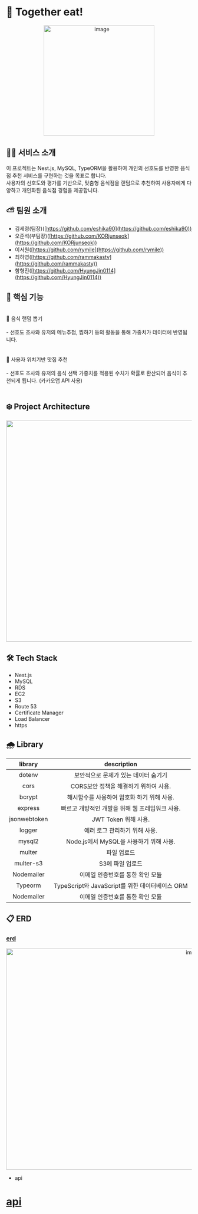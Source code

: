# 🍖 Together eat!
<p align="center">
<img width="300" alt="image" src="https://github.com/Final-Project-mechu/backend/assets/25074165/a923cc2f-4acd-492e-b732-075fd6bf6d8b">
</p>

## ✍🏻 서비스 소개

이 프로젝트는 Nest.js, MySQL, TypeORM을 활용하여 개인의 선호도를 반영한 음식점 추천 서비스를 구현하는 것을 목표로 합니다. <br>
사용자의 선호도와 평가를 기반으로, 맞춤형 음식점을 랜덤으로 추천하여 사용자에게 다양하고 개인화된 음식점 경험을 제공합니다.

## ⛅️ 팀원 소개

  - 김세령(팀장)([https://github.com/eshika90](https://github.com/eshika90))
  - 오준석(부팀장)([https://github.com/KORjunseok](https://github.com/KORjunseok))
  - 이서원([https://github.com/rymile](https://github.com/rymile))
  - 최하영([https://github.com/rammakasty](https://github.com/rammakasty))
  - 함형진([https://github.com/HyungJin0114](https://github.com/HyungJin0114))

    
## 🌿 핵심 기능 <br>
<br>
  <summary>🍕 음식 랜덤 뽑기</summary>
  <br>
    - 선호도 조사와 유저의 메뉴추첨, 찜하기 등의 활동을 통해 가중치가 데이터에 반영됩니다.  <br>
  <br>
  <br>
      <summary>🌭 사용자 위치기반 맛집 추천 </summary>
  <br>
    - 선호도 조사와 유저의 음식 선택 가중치를 적용된 수치가 확률로 환산되어 음식이 추천되게 됩니다. (카카오맵 API 사용) <br>
  <br>



## ❄️ Project Architecture

<p align="center">
<img width="1500" height="600 alt="image" src="https://github.com/Final-Project-mechu/backend/assets/25074165/bba06c9b-aee5-4a20-8715-a0b312467ccc">
</p>


## 🛠 Tech Stack

- Nest.js
- MySQL
- RDS
- EC2
- S3
- Route 53
- Certificate Manager
- Load Balancer
- https



## 🌧 Library

|       library       |                         description                         |
| :-----------------: | :---------------------------------------------------------: |
|       dotenv        |            보안적으로 문제가 있는 데이터 숨기기             |
|        cors         |            CORS보안 정책을 해결하기 위하여 사용.            |
|       bcrypt        |         해시함수를 사용하여 암호화 하기 위해 사용.          |
|       express       |       빠르고 개방적인 개발을 위해 웹 프레임워크 사용.       |
|    jsonwebtoken     |                    JWT Token 위해 사용.                     |
|       logger        |                에러 로그 관리하기 위해 사용.                |
|       mysql2        |           Node.js에서 MySQL을 사용하기 위해 사용.           |          |
|       multer        |                         파일 업로드                         |
|      multer-s3      |                      S3에 파일 업로드                       |
|      Nodemailer     |        이메일 인증번호를 통한 확인 모듈                     |
|      Typeorm        |     TypeScript와 JavaScript를 위한 데이터베이스 ORM        |
|      Nodemailer     |        이메일 인증번호를 통한 확인 모듈                     |



## 📋 ERD
### [erd](https://www.erdcloud.com/d/NCvcJMym5hyi5PSAS)
<p align="center">
<img width="1000" height="600" alt="image" src="https://github.com/Final-Project-mechu/backend/assets/25074165/a19cf5d4-d6e7-45d5-81c1-7787fe64be52">
</p>

  - api
# [api](https://2team.gitbook.io/jumechu/)
